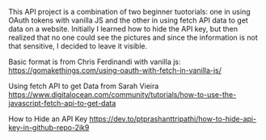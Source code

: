 This API project is a combination of two beginner tuotorials: one in using OAuth tokens with vanilla JS and the other in using fetch API data to get data on a website. Initially I learned how to hide the API key, but then realized that no
one could see the pictures and since the information is not that sensitive, I decided to leave it visible. 


Basic format is from Chris Ferdinandi with vanilla js:
https://gomakethings.com/using-oauth-with-fetch-in-vanilla-js/

Using fetch API to get Data from Sarah Vieira
https://www.digitalocean.com/community/tutorials/how-to-use-the-javascript-fetch-api-to-get-data

How to Hide an API Key
https://dev.to/ptprashanttripathi/how-to-hide-api-key-in-github-repo-2ik9